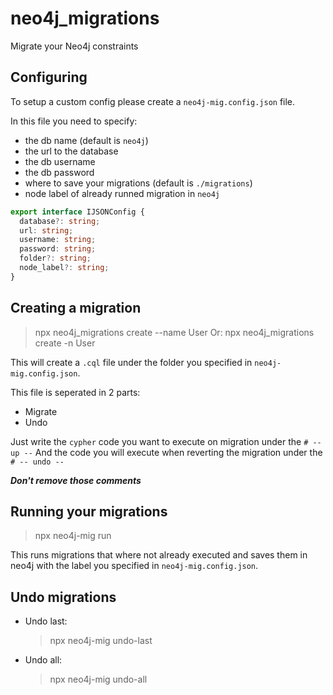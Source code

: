 # neo4j_migrations
Migrate your Neo4j constraints

## Configuring

To setup a custom config please create a `neo4j-mig.config.json` file.

In this file you need to specify:
- the db name (default is `neo4j`) 
- the url to the database
- the db username
- the db password
- where to save your migrations (default is `./migrations`)
- node label of already runned migration in `neo4j`

```ts
export interface IJSONConfig {
  database?: string;
  url: string;
  username: string;
  password: string;
  folder?: string;
  node_label?: string;
}
``` 

## Creating a migration

> npx neo4j_migrations create --name User
Or:
> npx neo4j_migrations create -n User

This will create a `.cql` file under the folder you specified in `neo4j-mig.config.json`.

This file is seperated in 2 parts: 
- Migrate
- Undo

Just write the `cypher` code you want to execute on migration under the `# -- up --`
And the code you will execute when reverting the migration under the `# -- undo --`

***Don't remove those comments***

## Running your migrations

> npx neo4j-mig run

This runs migrations that where not already executed and saves them in neo4j with the label you specified in `neo4j-mig.config.json`.

## Undo migrations

- Undo last:
    > npx neo4j-mig undo-last
- Undo all:
    > npx neo4j-mig undo-all
